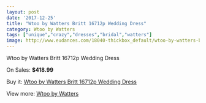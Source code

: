 ```yaml
---
layout: post
date: '2017-12-25'
title: "Wtoo by Watters Britt 16712p Wedding Dress"
category: Wtoo by Watters
tags: ["unique","crazy","dresses","bridal","watters"]
image: http://www.eudances.com/18040-thickbox_default/wtoo-by-watters-britt-16712p-wedding-dress.jpg
---
```

Wtoo by Watters Britt 16712p Wedding Dress

On Sales: **$418.99**
<a href="https://www.eudances.com/en/wtoo-by-watters/5235-wtoo-by-watters-britt-16712p-wedding-dress.html"><amp-img layout="responsive" width="600" height="600" src="//www.eudances.com/18040-thickbox_default/wtoo-by-watters-britt-16712p-wedding-dress.jpg" alt="Wtoo by Watters Britt 16712p Wedding Dress 0" /></a>
<a href="https://www.eudances.com/en/wtoo-by-watters/5235-wtoo-by-watters-britt-16712p-wedding-dress.html"><amp-img layout="responsive" width="600" height="600" src="//www.eudances.com/18042-thickbox_default/wtoo-by-watters-britt-16712p-wedding-dress.jpg" alt="Wtoo by Watters Britt 16712p Wedding Dress 1" /></a>
<a href="https://www.eudances.com/en/wtoo-by-watters/5235-wtoo-by-watters-britt-16712p-wedding-dress.html"><amp-img layout="responsive" width="600" height="600" src="//www.eudances.com/18041-thickbox_default/wtoo-by-watters-britt-16712p-wedding-dress.jpg" alt="Wtoo by Watters Britt 16712p Wedding Dress 2" /></a>

Buy it: [Wtoo by Watters Britt 16712p Wedding Dress](https://www.eudances.com/en/wtoo-by-watters/5235-wtoo-by-watters-britt-16712p-wedding-dress.html "Wtoo by Watters Britt 16712p Wedding Dress")

View more: [Wtoo by Watters](https://www.eudances.com/en/49-wtoo-by-watters "Wtoo by Watters")